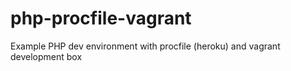 # php-procfile-vagrant

Example PHP dev environment with procfile (heroku) and vagrant development box

